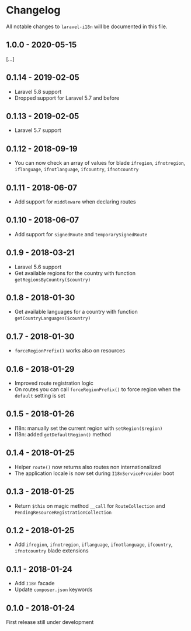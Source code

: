 # Changelog
All notable changes to `laravel-i18n` will be documented in this file.

## 1.0.0 - 2020-05-15
[...]

## 0.1.14 - 2019-02-05
* Laravel 5.8 support
* Dropped support for Laravel 5.7 and before

## 0.1.13 - 2019-02-05
* Laravel 5.7 support

## 0.1.12 - 2018-09-19
* You can now check an array of values for blade `ifregion`, `ifnotregion`, `iflanguage`, `ifnotlanguage`, `ifcountry`, `ifnotcountry`

## 0.1.11 - 2018-06-07
* Add support for `middleware` when declaring routes

## 0.1.10 - 2018-06-07
* Add support for `signedRoute` and `temporarySignedRoute`

## 0.1.9 - 2018-03-21
* Laravel 5.6 support
* Get available regions for the country with function `getRegionsByCountry($country)`

## 0.1.8 - 2018-01-30
* Get available languages for a country with function `getCountryLanguages($country)`

## 0.1.7 - 2018-01-30
* `forceRegionPrefix()` works also on resources

## 0.1.6 - 2018-01-29
* Improved route registration logic
* On routes you can call `forceRegionPrefix()` to force region when the `default` setting is set

## 0.1.5 - 2018-01-26
* I18n: manually set the current region with `setRegion($region)`
* I18n: added `getDefaultRegion()` method

## 0.1.4 - 2018-01-25
* Helper `route()` now returns also routes non internationalized
* The application locale is now set during `I18nServiceProvider` boot

## 0.1.3 - 2018-01-25
* Return `$this` on magic method `__call` for `RouteCollection` and `PendingResourceRegistrationCollection`

## 0.1.2 - 2018-01-25
* Add `ifregion`, `ifnotregion`, `iflanguage`, `ifnotlanguage`, `ifcountry`, `ifnotcountry` blade extensions 

## 0.1.1 - 2018-01-24
* Add `I18n` facade
* Update `composer.json` keywords

## 0.1.0 - 2018-01-24
First release still under development
